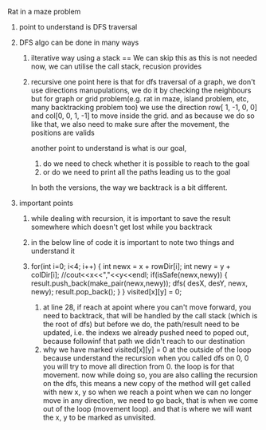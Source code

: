 Rat in  a maze problem
1. point to understand is DFS traversal
2. DFS algo can be done in many ways
    1. ilterative way using a stack == We can skip this as this is not needed now, we can utilise the call stack, recusion provides 
     2. recursive 
        one point here is that for dfs traversal of a graph, we don't use directions manupulations, we do it by checking the neighbours
        but for graph or grid problem(e.g. rat in maze, island problem, etc, many backtracking problem too) we use the direction row[ 1, -1, 0, 0] and col[0, 0, 1, -1] to move inside the grid.
        and as because we do so like that, we also need to make sure after the movement, the positions are valids

        another point to understand is what is our goal,
        1. do we need to check whether it is possible to reach to the goal
        2. or do we need to print all the paths leading us to the goal

        In both the versions, the way we backtrack is a bit different.

3. important points
   1. while dealing with recursion, it is important to save the result somewhere which doesn't get lost while you backtrack
   2. in the below line of code it is important to note two things and understand it
   3. for(int i=0; i<4; i++)
        {
            int newx = x + rowDir[i];
            int newy = y + colDir[i];
            //cout<<x<<","<<y<<endl;
            if(isSafe(newx,newy))
            {
                result.push_back(make_pair(newx,newy));
                dfs( desX, desY, newx, newy);
                result.pop_back();
            }
        }
        visited[x][y] = 0;

        1. at line 28, if reach at apoint where you can't move forward, you need to backtrack, that will be handled by the call stack (which is the root of dfs) but before we do, the path/result need to be updated, i.e. the indexs we already pushed need to poped out, because followinf that path we didn't reach to our destination
        2.  why we have marked visited[x][y] = 0 at the outside of the loop
        because understand the recursion
        when you called dfs on 0, 0 you will try to move all direction from 0. the loop is for that movement. now while doing so, you are also calling the recursion on the dfs, this means a new copy of the method will get called with new x, y
        so when we reach a point when we can no longer move in any direction, we need to go back, that is when we come out of the loop (movement loop). and that is where we will want the x, y to be  marked as unvisited. 
     


 
   

